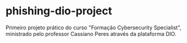 # phishing-dio-project
Primeiro projeto prático do curso "Formação Cybersecurity Specialist", ministrado pelo professor Cassiano Peres através da plataforma DIO. 
